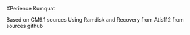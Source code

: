 XPerience Kumquat 


Based on CM9.1 sources
Using Ramdisk and Recovery from Atis112 from sources github